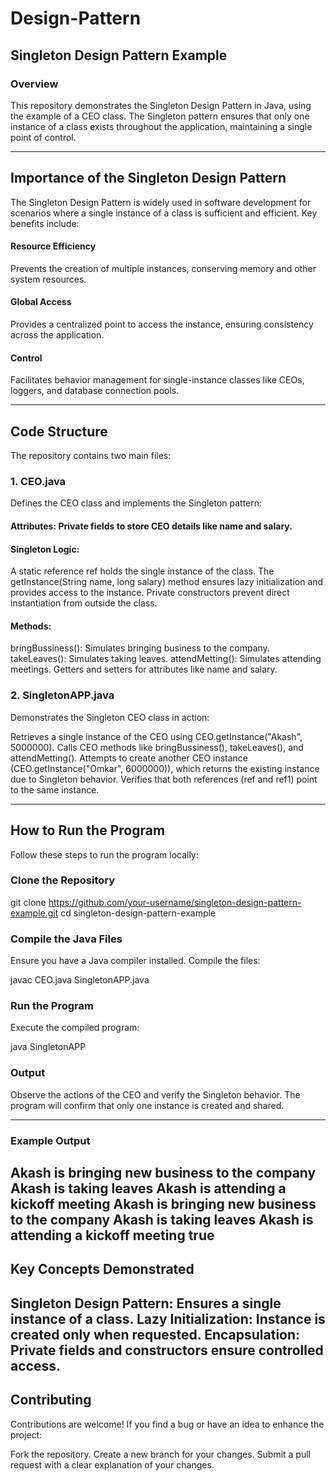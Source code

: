 # Design-Pattern
## Singleton Design Pattern Example
### Overview

This repository demonstrates the Singleton Design Pattern in Java, using the example of a CEO class. The Singleton pattern ensures that only one instance of a class exists throughout the application, maintaining a single point of control.

-----------------------------------------------------------------------------------------------
## Importance of the Singleton Design Pattern

The Singleton Design Pattern is widely used in software development for scenarios where a single instance of a class is sufficient and efficient. Key benefits include:

#### Resource Efficiency
Prevents the creation of multiple instances, conserving memory and other system resources.
#### Global Access
Provides a centralized point to access the instance, ensuring consistency across the application.
#### Control
Facilitates behavior management for single-instance classes like CEOs, loggers, and database connection pools.

---------------------------------------------------------------------------------------------

## Code Structure
The repository contains two main files:

### 1. CEO.java
Defines the CEO class and implements the Singleton pattern:

#### Attributes: Private fields to store CEO details like name and salary.
#### Singleton Logic:
A static reference ref holds the single instance of the class.
The getInstance(String name, long salary) method ensures lazy initialization and provides access to the instance.
Private constructors prevent direct instantiation from outside the class.
#### Methods:
bringBussiness(): Simulates bringing business to the company.
takeLeaves(): Simulates taking leaves.
attendMetting(): Simulates attending meetings.
Getters and setters for attributes like name and salary.
### 2. SingletonAPP.java
Demonstrates the Singleton CEO class in action:

Retrieves a single instance of the CEO using CEO.getInstance("Akash", 5000000).
Calls CEO methods like bringBussiness(), takeLeaves(), and attendMetting().
Attempts to create another CEO instance (CEO.getInstance("Omkar", 6000000)), which returns the existing instance due to Singleton behavior.
Verifies that both references (ref and ref1) point to the same instance.

-----------------------------------------------------------------------------------------------

## How to Run the Program
Follow these steps to run the program locally:

### Clone the Repository

git clone https://github.com/your-username/singleton-design-pattern-example.git
cd singleton-design-pattern-example

### Compile the Java Files
Ensure you have a Java compiler installed. Compile the files:

javac CEO.java SingletonAPP.java

### Run the Program
Execute the compiled program:

java SingletonAPP

### Output
Observe the actions of the CEO and verify the Singleton behavior. The program will confirm that only one instance is created and shared.

------------------------------------------------------------------------------------------------

### Example Output

Akash is bringing new business to the company
Akash is taking leaves
Akash is attending a kickoff meeting
Akash is bringing new business to the company
Akash is taking leaves
Akash is attending a kickoff meeting
true
------------------------------------------------------------------------------------------------
## Key Concepts Demonstrated
Singleton Design Pattern: Ensures a single instance of a class.
Lazy Initialization: Instance is created only when requested.
Encapsulation: Private fields and constructors ensure controlled access.
------------------------------------------------------------------------------------------------
## Contributing
Contributions are welcome! If you find a bug or have an idea to enhance the project:

Fork the repository.
Create a new branch for your changes.
Submit a pull request with a clear explanation of your changes.
